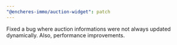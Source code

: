 ```yaml
---
"@encheres-immo/auction-widget": patch
---
```


Fixed a bug where auction informations were not always updated dynamically. Also, performance improvements.
